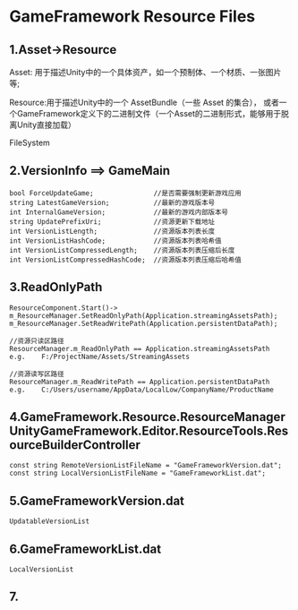 # GameFramework Resource Files


## 1.Asset->Resource
Asset: 用于描述Unity中的一个具体资产，如一个预制体、一个材质、一张图片等;

Resource:用于描述Unity中的一个 AssetBundle（一些 Asset 的集合），
		或者一个GameFramework定义下的二进制文件（一个Asset的二进制形式，能够用于脱离Unity直接加载）

FileSystem

## 2.VersionInfo ==> GameMain
	bool ForceUpdateGame;				//是否需要强制更新游戏应用
	string LatestGameVersion;			//最新的游戏版本号
	int InternalGameVersion;			//最新的游戏内部版本号
	string UpdatePrefixUri;				//资源更新下载地址
	int VersionListLength;				//资源版本列表长度
	int VersionListHashCode;			//资源版本列表哈希值
	int VersionListCompressedLength;	//资源版本列表压缩后长度
	int VersionListCompressedHashCode;	//资源版本列表压缩后哈希值

## 3.ReadOnlyPath
	ResourceComponent.Start()->
	m_ResourceManager.SetReadOnlyPath(Application.streamingAssetsPath);
	m_ResourceManager.SetReadWritePath(Application.persistentDataPath);
	
	//资源只读区路径
	ResourceManager.m_ReadOnlyPath == Application.streamingAssetsPath
	e.g. 	F:/ProjectName/Assets/StreamingAssets
	
	//资源读写区路径
	ResourceManager.m_ReadWritePath == Application.persistentDataPath
	e.g. 	C:/Users/username/AppData/LocalLow/CompanyName/ProductName
	
## 4.GameFramework.Resource.ResourceManager    UnityGameFramework.Editor.ResourceTools.ResourceBuilderController
	const string RemoteVersionListFileName = "GameFrameworkVersion.dat";
	const string LocalVersionListFileName = "GameFrameworkList.dat";
	

## 5.GameFrameworkVersion.dat
	UpdatableVersionList

	
## 6.GameFrameworkList.dat
	LocalVersionList
	
## 7.


















	
	
	
	
